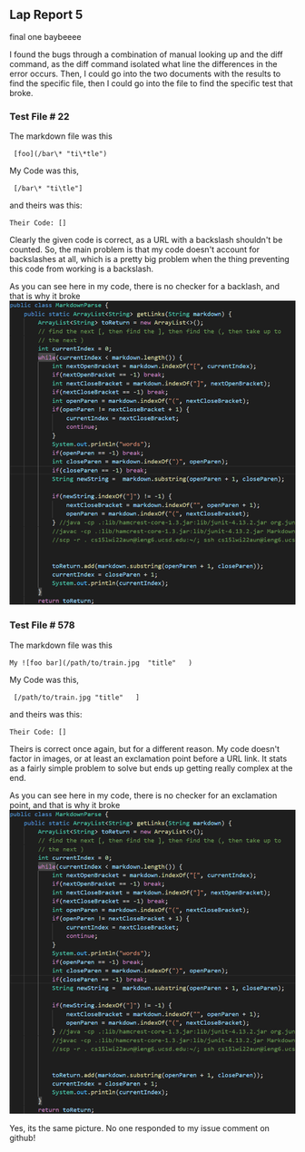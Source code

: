 ## Lap Report 5

final one baybeeee

I found the bugs through a combination of manual looking up
and the diff command, as the diff command isolated what line the
differences in the error occurs. Then, I could go into the two documents
with the results to find the specific file, then I could go into
the file to find the specific test that broke.

### Test File # 22

The markdown file was this
```
 [foo](/bar\* "ti\*tle")
```

My Code was this,
```
 [/bar\* "ti\tle"]
```
and theirs was this:
```
Their Code: []
```

Clearly the given code is correct, as a URL with a backslash shouldn't be counted.
So, the main problem is that my code doesn't account for backslashes at all, which
is a pretty big problem when the thing preventing this code from working is a backslash. 

As you can see here in my code, there is no checker for a backlash, and that is why it broke
![the code](img\codeToFix.png)



### Test File # 578

The markdown file was this

```
My ![foo bar](/path/to/train.jpg  "title"   )
```

My Code was this,
```
 [/path/to/train.jpg "title"   ]
 ```
and theirs was this:
```
Their Code: []
```

Theirs is correct once again, but for a different reason. My code doesn't factor in images, or at least an exclamation point before a URL link. It stats as a fairly simple problem to solve but ends up getting really complex at the end. 

As you can see here in my code, there is no checker for an exclamation point, and that is why it broke
![the code](img\codeToFix.png)


Yes, its the same picture. No one responded to my issue comment on github! 